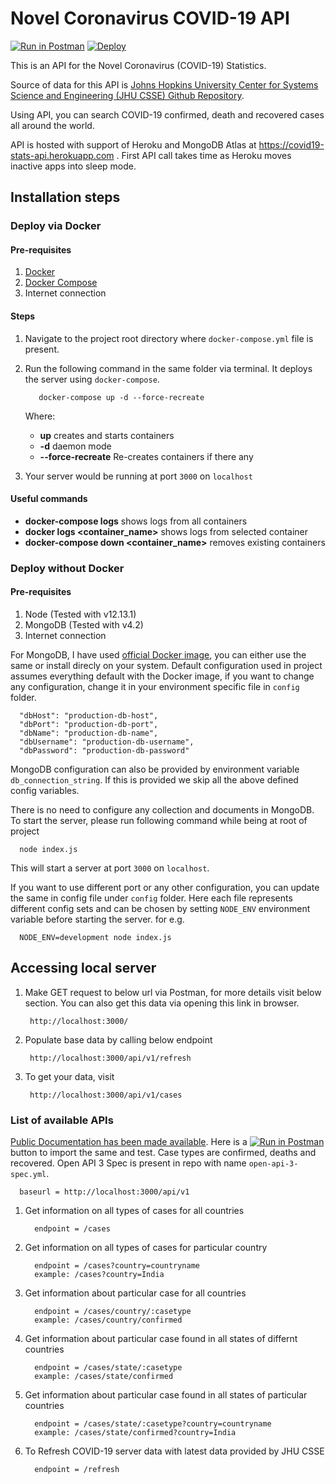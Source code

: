 # Novel Coronavirus COVID-19 API

[![Run in Postman](https://run.pstmn.io/button.svg)](https://app.getpostman.com/run-collection/e3db374a45c3f3a7eec1) [![Deploy](https://www.herokucdn.com/deploy/button.svg)](https://heroku.com/deploy)

This is an API for the Novel Coronavirus (COVID-19) Statistics.

Source of data for this API is [Johns Hopkins University Center for Systems Science and Engineering (JHU CSSE) Github Repository](https://github.com/CSSEGISandData/COVID-19).

Using API, you can search COVID-19 confirmed, death and recovered cases all around the world.

API is hosted with support of Heroku and MongoDB Atlas at https://covid19-stats-api.herokuapp.com . First API call takes time as Heroku moves inactive apps into sleep mode.

## Installation steps

### Deploy via Docker

#### Pre-requisites

   1. [Docker](https://docs.docker.com/engine/installation/)
   2. [Docker Compose](https://docs.docker.com/compose/install/)
   3. Internet connection

#### Steps

1. Navigate to the project root directory where `docker-compose.yml` file is present.
2. Run the following command in the same folder via terminal. It deploys the server using `docker-compose`.

          docker-compose up -d --force-recreate

      Where:
      - **up** creates and starts containers
      - **-d** daemon mode
      - **--force-recreate** Re-creates containers if there any
3. Your server would be running at port `3000` on `localhost`

#### Useful commands

- **docker-compose logs** shows logs from all containers
- **docker logs &lt;container_name&gt;** shows logs from selected container
- **docker-compose down &lt;container_name&gt;** removes existing containers

### Deploy without Docker

#### Pre-requisites

   1. Node (Tested with v12.13.1)
   2. MongoDB (Tested with v4.2)
   3. Internet connection

For MongoDB, I have used [official Docker image](https://hub.docker.com/_/mongo), you can either use the same or install direcly on your system. Default configuration used in project assumes everything default with the Docker image, if you want to change any configuration, change it in your environment specific file in `config` folder.

      "dbHost": "production-db-host",
      "dbPort": "production-db-port",
      "dbName": "production-db-name",
      "dbUsername": "production-db-username",
      "dbPassword": "production-db-password"

MongoDB configuration can also be provided by environment variable `db_connection_string`. If this is provided we skip all the above defined config variables.

There is no need to configure any collection and documents in MongoDB. To start the server, please run following command while being at root of project

      node index.js

This will start a server at port `3000` on `localhost`.

If you want to use different port or any other configuration, you can update the same in config file under `config` folder. Here each file represents different config sets and can be chosen by setting `NODE_ENV` environment variable before starting the server. for e.g.

      NODE_ENV=development node index.js

## Accessing local server

1. Make GET request to below url via Postman, for more details visit below section. You can also get this data via opening this link in browser.

        http://localhost:3000/

2. Populate base data by calling below endpoint

        http://localhost:3000/api/v1/refresh

3. To get your data, visit

        http://localhost:3000/api/v1/cases

### List of available APIs

[Public Documentation has been made available](https://documenter.getpostman.com/view/5352730/SzYbyxR5?version=latest). Here is a [![Run in Postman](https://run.pstmn.io/button.svg)](https://app.getpostman.com/run-collection/e3db374a45c3f3a7eec1) button to import the same and test.  Case types are confirmed, deaths and recovered. Open API 3 Spec is present in repo with name `open-api-3-spec.yml`.

      baseurl = http://localhost:3000/api/v1

1. Get information on all types of cases for all countries

         endpoint = /cases

2. Get information on all types of cases for particular country

         endpoint = /cases?country=countryname
         example: /cases?country=India

3. Get information about particular case for all countries

         endpoint = /cases/country/:casetype
         example: /cases/country/confirmed

4. Get information about particular case found in all states of differnt countries

         endpoint = /cases/state/:casetype
         example: /cases/state/confirmed

5. Get information about particular case found in all states of particular countries

         endpoint = /cases/state/:casetype?country=countryname
         example: /cases/state/confirmed?country=India

6. To Refresh COVID-19 server data with latest data provided by JHU CSSE

         endpoint = /refresh
